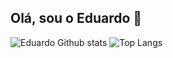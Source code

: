 ## Olá, sou o Eduardo 👋

![Eduardo Github stats](https://github-readme-stats.vercel.app/api?username=K4WTY&show_icons=true&theme=github_dark_dimmed)
![Top Langs](https://github-readme-stats.vercel.app/api/top-langs/?username=K4WTY&hide_progress=true&theme=github_dark_dimmed)
